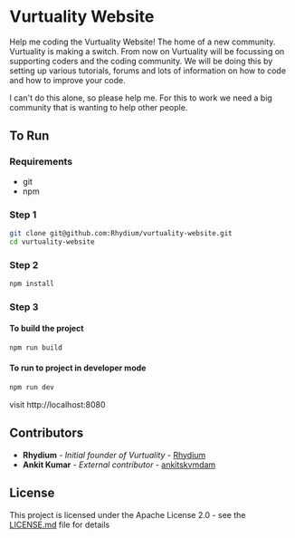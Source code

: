 # Vurtuality Website

Help me coding the Vurtuality Website! The home of a new community.
Vurtuality is making a switch. From now on Vurtuality will be focussing on supporting coders and the coding community.
We will be doing this by setting up various tutorials, forums and lots of information on how to code and how to improve your code.

I can't do this alone, so please help me. For this to work we need a big community that is wanting to help other people.

## To Run

### Requirements
- git
- npm

### Step 1

```bash
git clone git@github.com:Rhydium/vurtuality-website.git
cd vurtuality-website
```

### Step 2

```bash
npm install
```

### Step 3

#### To build the project
```bash
npm run build
```

#### To run to project in developer mode
```bash
npm run dev
```
visit http://localhost:8080

## Contributors

* **Rhydium** - *Initial founder of Vurtuality* - [Rhydium](https://github.com/Rhydium)
* **Ankit Kumar** - *External contributor* - [ankitskvmdam](https://github.com/ankitskvmdam)

## License

This project is licensed under the Apache License 2.0 - see the [LICENSE.md](LICENSE.md) file for details

